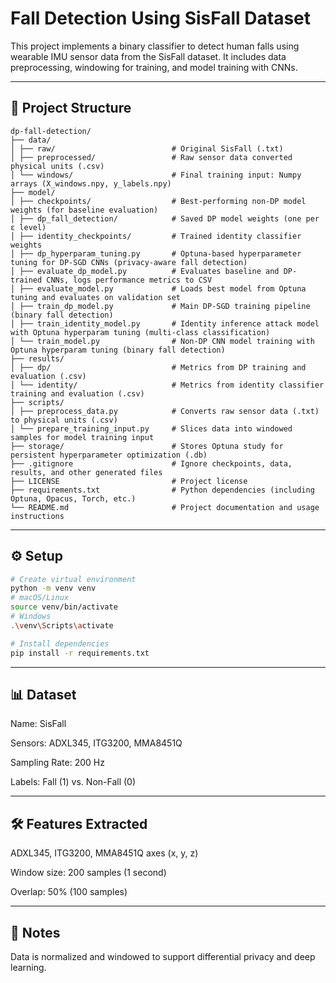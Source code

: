 # Fall Detection Using SisFall Dataset

This project implements a binary classifier to detect human falls using wearable IMU sensor data from the SisFall dataset. It includes data preprocessing, windowing for training, and model training with CNNs.

---

## 📁 Project Structure
    dp-fall-detection/
    ├── data/
    │ ├── raw/                          # Original SisFall (.txt)
    │ ├── preprocessed/                 # Raw sensor data converted physical units (.csv)
    │ └── windows/                      # Final training input: Numpy arrays (X_windows.npy, y_labels.npy)
    ├── model/
    │ ├── checkpoints/                  # Best-performing non-DP model weights (for baseline evaluation)
    │ ├── dp_fall_detection/            # Saved DP model weights (one per ε level)
    │ ├── identity_checkpoints/         # Trained identity classifier weights
    │ ├── dp_hyperparam_tuning.py       # Optuna-based hyperparameter tuning for DP-SGD CNNs (privacy-aware fall detection)
    │ ├── evaluate_dp_model.py          # Evaluates baseline and DP-trained CNNs, logs performance metrics to CSV
    │ ├── evaluate_model.py             # Loads best model from Optuna tuning and evaluates on validation set
    │ ├── train_dp_model.py             # Main DP-SGD training pipeline (binary fall detection)
    │ ├── train_identity_model.py       # Identity inference attack model with Optuna hyperparam tuning (multi-class classification)
    │ └── train_model.py                # Non-DP CNN model training with Optuna hyperparam tuning (binary fall detection)
    ├── results/
    │ ├── dp/                           # Metrics from DP training and evaluation (.csv)
    │ └── identity/                     # Metrics from identity classifier training and evaluation (.csv)
    ├── scripts/
    │ ├── preprocess_data.py            # Converts raw sensor data (.txt) to physical units (.csv)
    │ └── prepare_training_input.py     # Slices data into windowed samples for model training input
    ├── storage/                        # Stores Optuna study for persistent hyperparameter optimization (.db)
    ├── .gitignore                      # Ignore checkpoints, data, results, and other generated files
    ├── LICENSE                         # Project license
    ├── requirements.txt                # Python dependencies (including Optuna, Opacus, Torch, etc.)
    └── README.md                       # Project documentation and usage instructions

---

## ⚙️ Setup

```bash
# Create virtual environment
python -m venv venv
# macOS/Linux
source venv/bin/activate
# Windows
.\venv\Scripts\activate

# Install dependencies
pip install -r requirements.txt
```

---

## 📊 Dataset
Name: SisFall

Sensors: ADXL345, ITG3200, MMA8451Q

Sampling Rate: 200 Hz

Labels: Fall (1) vs. Non-Fall (0)

---

## 🛠 Features Extracted
ADXL345, ITG3200, MMA8451Q axes (x, y, z)

Window size: 200 samples (1 second)

Overlap: 50% (100 samples)

---

## 📌 Notes
Data is normalized and windowed to support differential privacy and deep learning.
